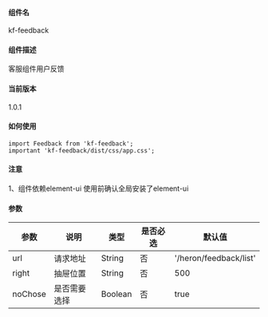 #### 组件名
kf-feedback
#### 组件描述
客服组件用户反馈
#### 当前版本
1.0.1
#### 如何使用
```
import Feedback from 'kf-feedback';
important 'kf-feedback/dist/css/app.css';
```
#### 注意
1、组件依赖element-ui 使用前确认全局安装了element-ui
#### 参数
参数|说明|类型|是否必选|默认值
---|---|---|---|---
url | 请求地址 | String | 否 | '/heron/feedback/list'
right | 抽屉位置 | String | 否 | 500
noChose | 是否需要选择 | Boolean | 否 | true